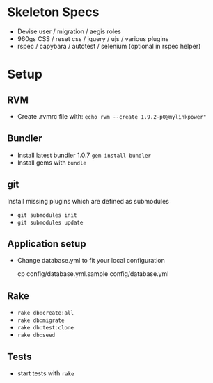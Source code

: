 # Skeleton Specs

* Devise user / migration / aegis roles
* 960gs CSS / reset css / jquery / ujs / various plugins
* rspec / capybara / autotest / selenium (optional in rspec helper)

# Setup

## RVM

* Create .rvmrc file with: `echo rvm --create 1.9.2-p0@mylinkpower"`

## Bundler

* Install latest bundler 1.0.7 `gem install bundler`
* Install gems with `bundle`

## git

Install missing plugins which are defined as submodules

* `git submodules init`
* `git submodules update`

## Application setup

* Change database.yml to fit your local configuration

    cp config/database.yml.sample config/database.yml

## Rake

* `rake db:create:all`
* `rake db:migrate`
* `rake db:test:clone`
* `rake db:seed`

## Tests

* start tests with `rake`
